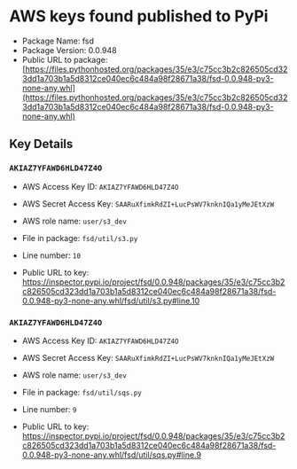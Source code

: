 # AWS keys found published to PyPi

* Package Name: fsd
* Package Version: 0.0.948
* Public URL to package: [https://files.pythonhosted.org/packages/35/e3/c75cc3b2c826505cd323dd1a703b1a5d8312ce040ec6c484a98f28671a38/fsd-0.0.948-py3-none-any.whl](https://files.pythonhosted.org/packages/35/e3/c75cc3b2c826505cd323dd1a703b1a5d8312ce040ec6c484a98f28671a38/fsd-0.0.948-py3-none-any.whl)

## Key Details

### `AKIAZ7YFAWD6HLD47Z4O`

* AWS Access Key ID: `AKIAZ7YFAWD6HLD47Z4O`
* AWS Secret Access Key: `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` 
* AWS role name: `user/s3_dev`
* File in package: `fsd/util/s3.py`
* Line number: `10`

* Public URL to key: https://inspector.pypi.io/project/fsd/0.0.948/packages/35/e3/c75cc3b2c826505cd323dd1a703b1a5d8312ce040ec6c484a98f28671a38/fsd-0.0.948-py3-none-any.whl/fsd/util/s3.py#line.10



### `AKIAZ7YFAWD6HLD47Z4O`

* AWS Access Key ID: `AKIAZ7YFAWD6HLD47Z4O`
* AWS Secret Access Key: `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` 
* AWS role name: `user/s3_dev`
* File in package: `fsd/util/sqs.py`
* Line number: `9`

* Public URL to key: https://inspector.pypi.io/project/fsd/0.0.948/packages/35/e3/c75cc3b2c826505cd323dd1a703b1a5d8312ce040ec6c484a98f28671a38/fsd-0.0.948-py3-none-any.whl/fsd/util/sqs.py#line.9


